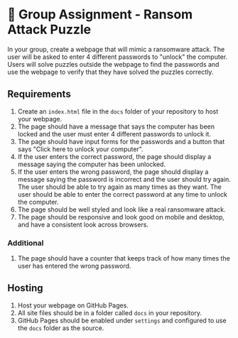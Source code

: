 # :handshake: Group Assignment - Ransom Attack Puzzle

In your group, create a webpage that will mimic a ransomware attack. The user will be asked to enter 4 different passwords to "unlock" the computer. Users will solve puzzles outside the webpage to find the passwords and use the webpage to verify that they have solved the puzzles correctly.

## Requirements

1. Create an `index.html` file in the `docs` folder of your repository to host your webpage.
1. The page should have a message that says the computer has been locked and the user must enter 4 different passwords to unlock it.
1. The page should have input forms for the passwords and a button that says "Click here to unlock your computer".
1. If the user enters the correct password, the page should display a message saying the computer has been unlocked.
1. If the user enters the wrong password, the page should display a message saying the password is incorrect and the user should try again. The user should be able to try again as many times as they want. The user should be able to enter the correct password at any time to unlock the computer.
1. The page should be well styled and look like a real ransomware attack.
1. The page should be responsive and look good on mobile and desktop, and have a consistent look across browsers.

### Additional

1. The page should have a counter that keeps track of how many times the user has entered the wrong password.

## Hosting

1. Host your webpage on GitHub Pages.
1. All site files should be in a folder called `docs` in your repository.
1. GitHub Pages should be enabled under `settings` and configured to use the `docs` folder as the source.
